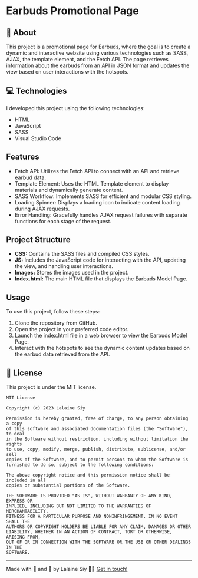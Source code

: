 # Earbuds Promotional Page

## :8ball: About

This project is a promotional page for Earbuds, where the goal is to create a dynamic and interactive website using various technologies such as SASS, AJAX, the template element, and the Fetch API. The page retrieves information about the earbuds from an API in JSON format and updates the view based on user interactions with the hotspots.

## :computer: Technologies

I developed this project using the following technologies:

- HTML
- JavaScript
- SASS
- Visual Studio Code

## Features

- Fetch API: Utilizes the Fetch API to connect with an API and retrieve earbud data.
- Template Element: Uses the HTML Template element to display materials and dynamically generate content.
- SASS Workflow: Implements SASS for efficient and modular CSS styling.
- Loading Spinner: Displays a loading icon to indicate content loading during AJAX requests.
- Error Handling: Gracefully handles AJAX request failures with separate functions for each stage of the request.

## Project Structure

- **CSS:** Contains the SASS files and compiled CSS styles.
- **JS:** Includes the JavaScript code for interacting with the API, updating the view, and handling user interactions.
- **Images:** Stores the images used in the project.
- **Index.html:** The main HTML file that displays the Earbuds Model Page.

## Usage

To use this project, follow these steps:

1. Clone the repository from GitHub.
2. Open the project in your preferred code editor.
3. Launch the index.html file in a web browser to view the Earbuds Model Page.
4. Interact with the hotspots to see the dynamic content updates based on the earbud data retrieved from the API.

## :memo: License

This project is under the MIT license.

```
MIT License

Copyright (c) 2023 Lalaine Siy

Permission is hereby granted, free of charge, to any person obtaining a copy
of this software and associated documentation files (the "Software"), to deal
in the Software without restriction, including without limitation the rights
to use, copy, modify, merge, publish, distribute, sublicense, and/or sell
copies of the Software, and to permit persons to whom the Software is
furnished to do so, subject to the following conditions:

The above copyright notice and this permission notice shall be included in all
copies or substantial portions of the Software.

THE SOFTWARE IS PROVIDED "AS IS", WITHOUT WARRANTY OF ANY KIND, EXPRESS OR
IMPLIED, INCLUDING BUT NOT LIMITED TO THE WARRANTIES OF MERCHANTABILITY,
FITNESS FOR A PARTICULAR PURPOSE AND NONINFRINGEMENT. IN NO EVENT SHALL THE
AUTHORS OR COPYRIGHT HOLDERS BE LIABLE FOR ANY CLAIM, DAMAGES OR OTHER
LIABILITY, WHETHER IN AN ACTION OF CONTRACT, TORT OR OTHERWISE, ARISING FROM,
OUT OF OR IN CONNECTION WITH THE SOFTWARE OR THE USE OR OTHER DEALINGS IN THE
SOFTWARE.
```

---

Made with :white_heart: and :tea: by Lalaine Siy 👋🏻 [Get in touch!](https://github.com/milkfirst)